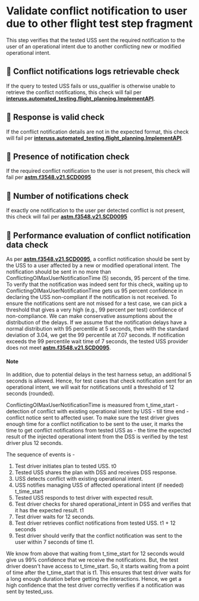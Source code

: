 # Validate conflict notification to user due to other flight test step fragment

This step verifies that the tested USS sent the required notification to the user of an operational intent due to another conflicting new or modified operational intent.

## 🛑 Conflict notifications logs retrievable check
If the query to tested USS fails or uss_qualifier is otherwise unable to retrieve the conflict notifications, this check will fail per
**[interuss.automated_testing.flight_planning.ImplementAPI](../../../../../requirements/interuss/automated_testing/flight_planning.md)**.

## 🛑 Response is valid check
If the conflict notification details are not in the expected format, this check will fail per
**[interuss.automated_testing.flight_planning.ImplementAPI](../../../../../requirements/interuss/automated_testing/flight_planning.md)**.

## 🛑 Presence of notification check
If the required conflict notification to the user is not present, this check will fail per **[astm.f3548.v21.SCD0095](../../../../../requirements/astm/f3548/v21.md)**

## 🛑 Number of notifications check
If exactly one notification to the user per detected conflict is not present, this check will fail per **[astm.f3548.v21.SCD0095](../../../../../requirements/astm/f3548/v21.md)**

## 🛑 Performance evaluation of conflict notification data check
As per **[astm.f3548.v21.SCD0095](../../../../../requirements/astm/f3548/v21.md)**, a conflict notification should be
sent by the USS to a user affected by a new or modified operational intent. 
The notification should be sent in no more than
ConflictingOIMaxUserNotificationTime (5) seconds, 95 percent of the time.
To verify that the notification was indeed sent for this check, waiting up to
ConflictingOIMaxUserNotificationTime gets us 95 percent confidence in declaring the USS non-compliant if
the notification is not received.
To ensure the notifications sent are not missed for a test case, we can pick a threshold that gives
a very high (e.g., 99 percent per test) confidence of non-compliance. We can make conservative assumptions
about the distribution of the delays. If we assume that the notification delays have a normal distribution
with 95 percentile at 5 seconds, then with the standard deviation of 3.04, we get the 99 percentile at 7.07 seconds.
If notification exceeds the 99 percentile wait time of 7 seconds, the tested USS provider does not meet **[astm.f3548.v21.SCD0095](../../../../../requirements/astm/f3548/v21.md)**.

#### Note
In addition, due to potential delays in the test harness setup, an additional 5 seconds is allowed. Hence,
for test cases that check notification sent for an operational intent, we will wait for notifications until a threshold of 12 seconds (rounded).

ConflictingOIMaxUserNotificationTime is measured from t_time_start - detection of conflict with existing operational intent by USS - till time end - conflict notice sent to affected user.
To make sure the test driver gives enough time for a conflict notification to be sent to the user,
it marks the time to get conflict notifications from tested USS as - the time the expected result of the
injected operational intent from the DSS is verified by the test driver plus 12 seconds.

The sequence of events is - 
1. Test driver initiates plan to tested USS. t0
2. Tested USS shares the plan with DSS and receives DSS response. 
3. USS detects conflict with existing operational intent. 
4. USS notifies managing USS of affected operational intent (if needed) t_time_start
5. Tested USS responds to test driver with expected result. 
6. Test driver checks for shared operational_intent in DSS and verifies that it has the expected result. t1
7. Test driver waits for 12 seconds.
8. Test driver retrieves conflict notifications from tested USS. t1 + 12 seconds
9. Test driver should verify that the conflict notification was sent to the user within 7 seconds of time t1.

We know from above that waiting from t_time_start for 12 seconds would
give us 99% confidence that we receive the notifications. But, the test driver doesn't have access to t_time_start.
So, it starts waiting from a point of time after the t_time_start that is t1.
This ensures that test driver waits for a long enough duration before getting the interactions. Hence, we get
a high confidence that the test driver correctly verifies if a notification was sent by tested_uss.
